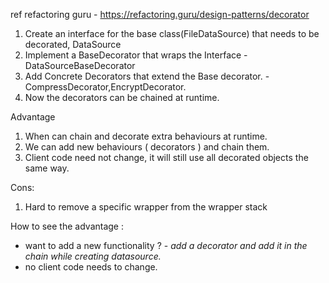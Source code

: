 
ref refactoring guru - https://refactoring.guru/design-patterns/decorator

1. Create an interface for the base class(FileDataSource) that needs to be decorated, DataSource
2. Implement a BaseDecorator that wraps the Interface - DataSourceBaseDecorator
3. Add Concrete Decorators that extend the Base decorator. - CompressDecorator,EncryptDecorator.
4. Now the decorators can be chained at runtime.

Advantage
1. When can chain and decorate extra behaviours at runtime.
2. We can add new behaviours ( decorators ) and chain them.
3. Client code need not change, it will still use all decorated objects the same way.

Cons:
1. Hard to remove a specific wrapper from the wrapper stack

How to see the advantage : 
- want to add a new functionality ? - *add a decorator and add it in the chain while creating datasource.* 
- no client code needs to change.